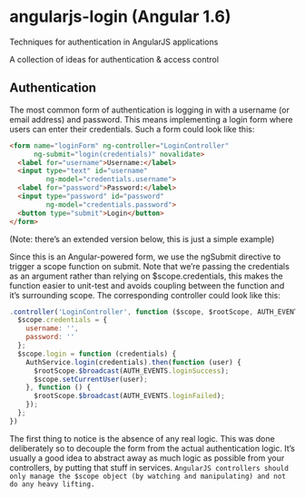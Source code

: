 # angularjs-login (Angular 1.6)
Techniques for authentication in AngularJS applications

A collection of ideas for authentication & access control

## Authentication
The most common form of authentication is logging in with a username (or email address) and password. This means implementing a login form where users can enter their credentials. Such a form could look like this:

```HTML
<form name="loginForm" ng-controller="LoginController"
      ng-submit="login(credentials)" novalidate>
  <label for="username">Username:</label>
  <input type="text" id="username"
         ng-model="credentials.username">
  <label for="password">Password:</label>
  <input type="password" id="password"
         ng-model="credentials.password">
  <button type="submit">Login</button>
</form>
```
(Note: there’s an extended version below, this is just a simple example)

Since this is an Angular-powered form, we use the ngSubmit directive to trigger a scope function on submit. Note that we’re passing the credentials as an argument rather than relying on $scope.credentials, this makes the function easier to unit-test and avoids coupling between the function and it’s surrounding scope. The corresponding controller could look like this:

```Javascript
.controller('LoginController', function ($scope, $rootScope, AUTH_EVENTS, AuthService) {
  $scope.credentials = {
    username: '',
    password: ''
  };
  $scope.login = function (credentials) {
    AuthService.login(credentials).then(function (user) {
      $rootScope.$broadcast(AUTH_EVENTS.loginSuccess);
      $scope.setCurrentUser(user);
    }, function () {
      $rootScope.$broadcast(AUTH_EVENTS.loginFailed);
    });
  };
})
```
The first thing to notice is the absence of any real logic. This was done deliberately so to decouple the form from the actual authentication logic. It’s usually a good idea to abstract away as much logic as possible from your controllers, by putting that stuff in services. `AngularJS controllers should only manage the $scope object (by watching and manipulating) and not do any heavy lifting.`
